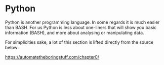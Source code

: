# Python

Python is another programming language. In some regards it is much easier than BASH.
For us Python is less about one-liners that will show you basic information (BASH), and more about analysing or manipulating data.

For simplicities sake, a lot of this section is lifted directly from the source below:

https://automatetheboringstuff.com/chapter0/


